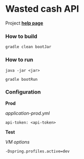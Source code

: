 # Wasted cash API

Project [**help page**](https://telegra.ph/Wasted-cash-03-11)

### How to build
```
gradle clean bootJar
```

### How to run
```
java -jar <jar>
```
```
gradle bootRun
```

### Configuration

**Prod**

*application-prod.yml*
```
api-token: <api-token>
```

**Test**

*VM options*
```
-Dspring.profiles.active=dev
```
